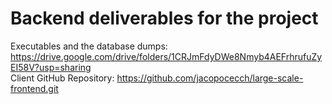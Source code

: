 # Backend deliverables for the project
Executables and the database dumps: https://drive.google.com/drive/folders/1CRJmFdyDWe8Nmyb4AEFrhrufuZyEI58V?usp=sharing<br>
Client GitHub Repository: https://github.com/jacopocecch/large-scale-frontend.git
